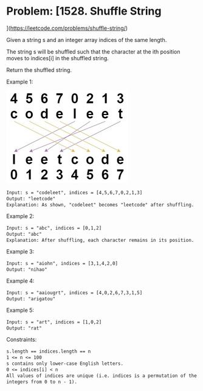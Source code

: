 # Problem: [1528. Shuffle String
](https://leetcode.com/problems/shuffle-string/)

Given a string s and an integer array indices of the same length.

The string s will be shuffled such that the character at the ith position moves to indices[i] in the shuffled string.

Return the shuffled string.



Example 1:

![img.png](img.png)

````
Input: s = "codeleet", indices = [4,5,6,7,0,2,1,3]
Output: "leetcode"
Explanation: As shown, "codeleet" becomes "leetcode" after shuffling.
````

Example 2:
````
Input: s = "abc", indices = [0,1,2]
Output: "abc"
Explanation: After shuffling, each character remains in its position.
````

Example 3:
````
Input: s = "aiohn", indices = [3,1,4,2,0]
Output: "nihao"
````

Example 4:
````
Input: s = "aaiougrt", indices = [4,0,2,6,7,3,1,5]
Output: "arigatou"
````

Example 5:
````
Input: s = "art", indices = [1,0,2]
Output: "rat"
````

Constraints:
````
s.length == indices.length == n
1 <= n <= 100
s contains only lower-case English letters.
0 <= indices[i] < n
All values of indices are unique (i.e. indices is a permutation of the integers from 0 to n - 1).
````